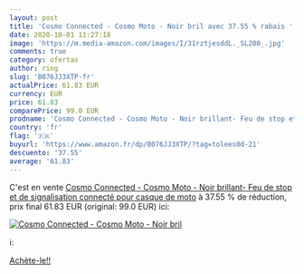```yaml
---
layout: post
title: 'Cosmo Connected - Cosmo Moto - Noir bril avec 37.55 % rabais '
date: 2020-10-01 11:27:18
image: 'https://m.media-amazon.com/images/I/31rztjesddL._SL200_.jpg'
comments: true
category: ofertas
author: ring
slug: 'B076JJ3XTP-fr'
actualPrice: 61.83 EUR
currency: EUR
price: 61.83
comparePrice: 99.0 EUR
prodname: 'Cosmo Connected - Cosmo Moto - Noir brillant- Feu de stop et de signalisation connecté pour casque de moto'
country: 'fr'
flag: '🇫🇷'
buyurl: 'https://www.amazon.fr/dp/B076JJ3XTP/?tag=tolees0d-21'
descuento: '37.55'
average: '61.83'
---
```


C'est en vente [Cosmo Connected - Cosmo Moto - Noir brillant- Feu de stop et de signalisation connecté pour casque de moto](https://www.amazon.fr/dp/B076JJ3XTP/?tag=tolees0d-21)  à  37.55 % de réduction, prix final  61.83 EUR (original: 99.0 EUR) ici:

[![Cosmo Connected - Cosmo Moto - Noir bril](https://m.media-amazon.com/images/I/31rztjesddL._SL200_.jpg)](https://www.amazon.fr/dp/B076JJ3XTP/?tag=tolees0d-21)

ℹ️:


[Achète-le!!](https://www.amazon.fr/dp/B076JJ3XTP/?tag=tolees0d-21)
